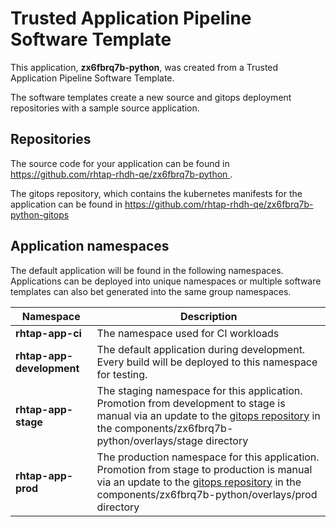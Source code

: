 # Trusted Application Pipeline Software Template

This application, **zx6fbrq7b-python**, was created from a Trusted Application Pipeline Software Template.

The software templates create a new source and gitops deployment repositories with a sample source application. 

## Repositories

The source code for your application can be found in [https://github.com/rhtap-rhdh-qe/zx6fbrq7b-python ](https://github.com/rhtap-rhdh-qe/zx6fbrq7b-python ).
 
The gitops repository, which contains the kubernetes manifests for the application can be found in 
[https://github.com/rhtap-rhdh-qe/zx6fbrq7b-python-gitops ](https://github.com/rhtap-rhdh-qe/zx6fbrq7b-python-gitops ) 

## Application namespaces 

The default application will be found in the following namespaces. Applications can be deployed into unique namespaces or multiple software templates can also bet generated into the same group namespaces.  

|  Namespace   |  Description   |  
| -------- | -------- |
| **rhtap-app-ci** | The namespace used for CI workloads |
| **rhtap-app-development** | The default application during development. Every build will be deployed to this namespace for testing. |
| **rhtap-app-stage** | The staging namespace for this application. Promotion from development to stage is manual via an update to the [gitops repository](https://github.com/rhtap-rhdh-qe/zx6fbrq7b-python-gitops ) in the components/zx6fbrq7b-python/overlays/stage directory |
| **rhtap-app-prod** | The production namespace for this application. Promotion from stage to production is manual via an update to the [gitops repository](https://github.com/rhtap-rhdh-qe/zx6fbrq7b-python-gitops ) in the components/zx6fbrq7b-python/overlays/prod directory |
